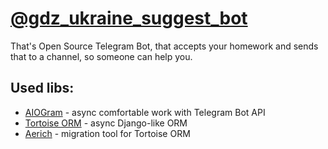 
# [@gdz_ukraine_suggest_bot](https://t.me/gdz_ukraine_suggest_bot)
That's Open Source Telegram Bot, that accepts your homework and sends that to a channel, so someone can help you. 

## Used libs:
- [AIOGram](https://github.com/aiogram/aiogram) - async comfortable work with Telegram Bot API
- [Tortoise ORM](https://github.com/tortoise/tortoise-orm/) - async Django-like ORM
- [Aerich](https://github.com/tortoise/aerich) - migration tool for Tortoise ORM
